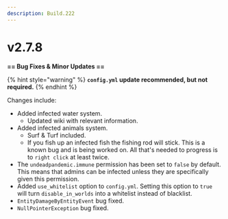 ```yaml
---
description: Build.222
---
```


# v2.7.8

**== Bug Fixes & Minor Updates ==**

{% hint style="warning" %}
**`config.yml` update recommended, but not required.**
{% endhint %}

Changes include:

* Added infected water system.
  * Updated wiki with relevant information.
* Added infected animals system.
  * Surf & Turf included.
  * If you fish up an infected fish the fishing rod will stick. This is a known bug and is being worked on. All that's needed to progress is to `right click` at least twice.
* The `undeadpandemic.immune` permission has been set to `false` by default. This means that admins can be infected unless they are specifically given this permission.
* Added `use_whitelist` option to `config.yml`. Setting this option to `true` will turn `disable_in_worlds` into a whitelist instead of blacklist.
* `EntityDamageByEntityEvent` bug fixed.
* `NullPointerException` bug fixed.
